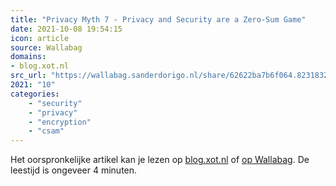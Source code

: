 ```yaml
---
title: "Privacy Myth 7 - Privacy and Security are a Zero-Sum Game"
date: 2021-10-08 19:54:15
icon: article
source: Wallabag
domains:
- blog.xot.nl
src_url: "https://wallabag.sanderdorigo.nl/share/62622ba7b6f064.82318322"
2021: "10"
categories:
    - "security"
    - "privacy"
    - "encryption"
    - "csam"
---
```

Het oorspronkelijke artikel kan je lezen op [blog.xot.nl](https://blog.xot.nl/2021/10/01/privacy-myth-7-privacy-and-security-are-a-zero-sum-game/index.html) of [op Wallabag](https://wallabag.sanderdorigo.nl/share/62622ba7b6f064.82318322). De leestijd is ongeveer 4 minuten.